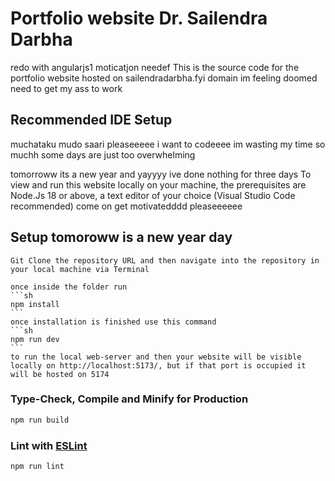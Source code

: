 # Portfolio website Dr. Sailendra Darbha
redo with angularjs1 moticatjon needef
    This is the source code for the portfolio website hosted on sailendradarbha.fyi domain
im feeling doomed need to get my ass to work
## Recommended IDE Setup
muchataku mudo saari pleaseeeee i want to codeeee
im wasting my time so muchh
some days are just too overwhelming

tomorroww
its a new year and yayyyy ive done nothing for three days
    To view and run this website locally on your machine, the prerequisites are Node.Js 18 or above, a text editor of your choice (Visual Studio Code recommended)
come on get motivatedddd pleaseeeeee
## Setup tomoroww is a new year day

    Git Clone the repository URL and then navigate into the repository in your local machine via Terminal

    once inside the folder run 
    ```sh
    npm install
    ```
    once installation is finished use this command 
    ```sh
    npm run dev
    ```
    to run the local web-server and then your website will be visible locally on http://localhost:5173/, but if that port is occupied it will be hosted on 5174

### Type-Check, Compile and Minify for Production

```sh
npm run build
```

### Lint with [ESLint](https://eslint.org/)

```sh
npm run lint
```
